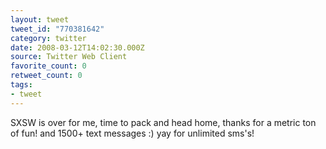 ```yaml
---
layout: tweet
tweet_id: "770381642"
category: twitter
date: 2008-03-12T14:02:30.000Z
source: Twitter Web Client
favorite_count: 0
retweet_count: 0
tags:
- tweet
---
```


SXSW is over for me, time to pack and head home, thanks for a metric ton of fun!  and 1500+ text messages :) yay for unlimited sms's!
